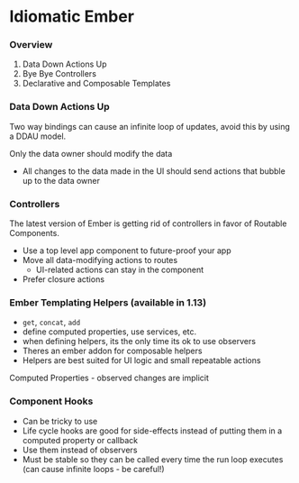 # Idiomatic Ember
### Overview
1. Data Down Actions Up
2. Bye Bye Controllers
3. Declarative and Composable Templates

### Data Down Actions Up
Two way bindings can cause an infinite loop of updates, avoid this by using a DDAU model.

Only the data owner should modify the data
- All changes to the data made in the UI should send actions that bubble up to the data owner

### Controllers
The latest version of Ember is getting rid of controllers in favor of Routable Components.
- Use a top level app component to future-proof your app
- Move all data-modifying actions to routes
  - UI-related actions can stay in the component
- Prefer closure actions

### Ember Templating Helpers (available in 1.13)
- `get`, `concat`, `add`
- define computed properties, use services, etc.
- when defining helpers, its the only time its ok to use observers
- Theres an ember addon for composable helpers
- Helpers are best suited for UI logic and small repeatable actions

Computed Properties - observed changes are implicit

### Component Hooks
- Can be tricky to use
- Life cycle hooks are good for side-effects instead of putting them in a computed property or callback
- Use them instead of observers
- Must be stable so they can be called every time the run loop executes (can cause infinite loops - be careful!)
